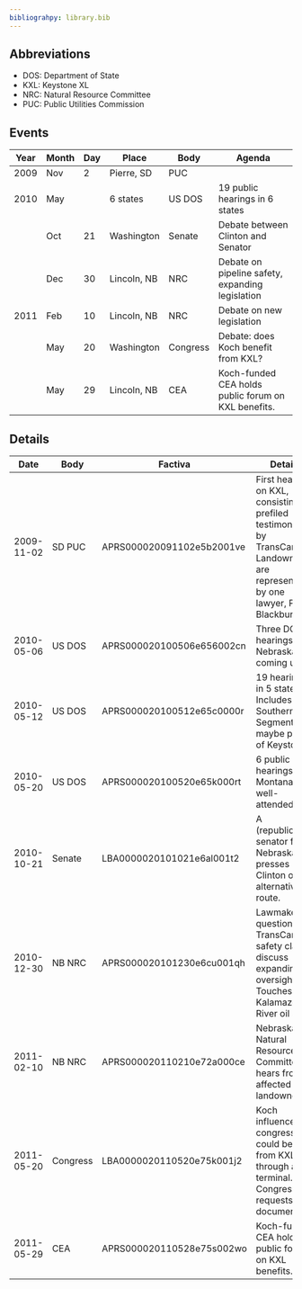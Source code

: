 ```yaml
---
bibliograhpy: library.bib
---
```


## Abbreviations

* DOS: Department of State
* KXL: Keystone XL
* NRC: Natural Resource Committee
* PUC: Public Utilities Commission

## Events

Year    | Month | Day   | Place         | Body      | Agenda
---     | ---   | ---   | ---           | ---       | ---
2009    | Nov   | 2     | Pierre, SD    | PUC       | 
2010    | May   |       | 6 states      | US DOS    | 19 public hearings in 6 states
</br>   | Oct   | 21    | Washington    | Senate    | Debate between Clinton and Senator
</br>   | Dec   | 30    | Lincoln, NB   | NRC       | Debate on pipeline safety, expanding legislation
2011    | Feb   | 10    | Lincoln, NB   | NRC       | Debate on new legislation
</br>   | May   | 20    | Washington    | Congress  | Debate: does Koch benefit from KXL?
</br>   | May   | 29    | Lincoln, NB   | CEA       | Koch-funded CEA holds public forum on KXL benefits.

## Details

Date        | Body      | Factiva                   | Details
---         | ---       | ------                    | ------------------
2009-11-02  | SD PUC    | APRS000020091102e5b2001ve | First hearing on KXL, consisting of prefiled testimonies by TransCanada. Landowners are represented by one lawyer, Paul Blackburn.
2010-05-06  | US DOS    | APRS000020100506e656002cn | Three DOS hearings in Nebraska coming up.
2010-05-12  | US DOS    | APRS000020100512e65c0000r | 19 hearings in 5 states. Includes Southern Segment and maybe parts of Keystone?
2010-05-20  | US DOS    | APRS000020100520e65k000rt | 6 public hearings in Montana, not well-attended.
2010-10-21  | Senate    | LBA0000020101021e6al001t2 | A (republican) senator from Nebraska presses Clinton on alternative route. 
2010-12-30  | NB NRC    | APRS000020101230e6cu001qh | Lawmakers question TransCanada safety claims, discuss expanding oversight. Touches on Kalamazoo River oil spill.
2011-02-10  | NB NRC    | APRS000020110210e72a000ce | Nebraska Natural Resource Committee hears from affected landowners.
2011-05-20  | Congress  | LBA0000020110520e75k001j2 | Koch influences congress and could benefit from KXL through an oil terminal. Congress requests document.
2011-05-29  | CEA       | APRS000020110528e75s002wo | Koch-funded CEA holds public forum on KXL benefits.
